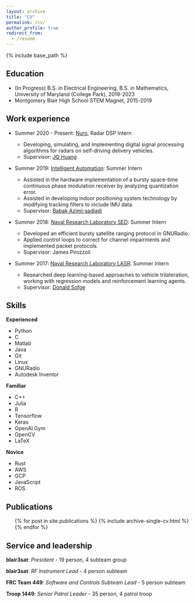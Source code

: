 ```yaml
---
layout: archive
title: "CV"
permalink: /cv/
author_profile: true
redirect_from:
  - /resume
---
```


{% include base_path %}

## Education
* (In Progress) B.S. in Electrical Engineering, B.S. in Mathematics, University of Maryland (College Park), 2019-2023
* Montgomery Blair High School STEM Magnet, 2015-2019

## Work experience
* Summer 2020 - Present: [Nuro](nuro.ai), Radar DSP Intern
  * Developing, simulating, and implementing digital signal processing algorithms for radars on self-driving delivery vehicles.
  * Supervisor: [JQ Huang](https://www.linkedin.com/in/jingqing/)

* Summer 2019: [Intelligent Automation](https://www.i-a-i.com/): Summer Intern
  * Assisted in the hardware implementation of a bursty space-time continuous phase modulation receiver by analyzing quantization error.
  * Assisted in developing indoor positioning system technology by modifying tracking filters to include IMU data. 
  * Supervisor: [Babak Azimi-sadjadi](https://www.linkedin.com/in/babak-azimi-sadjadi-3820513/)
  
* Summer 2018: [Naval Research Laboratory SED](https://www.nrl.navy.mil/sed/branches/8240): Summer Intern
  * Developed an efficient bursty satellite ranging protocol in GNURadio.
  * Applied control loops to correct for channel impairments and implemented packet protocols.
  * Supervisor: James Pirozzoli

* Summer 2017: [Naval Research Laboratory LASR](https://www.nrl.navy.mil/lasr): Summer Intern
  * Researched deep learning-based approaches to vehicle trilateration, working with regression models and reinforcement learning agents.
  * Supervisor: [Donald Sofge](https://faculty.eng.umd.edu/clark/download/104)
  
## Skills

**Experienced**
 * Python
 * C
 * Matlab
 * Java
 * Git
 * Linux
 * GNURadio
 * Autodesk Inventor

**Familiar**
 * C++
 * Julia
 * R
 * Tensorflow
 * Keras
 * OpenAI Gym
 * OpenCV
 * LaTeX

**Novice**
 * Rust
 * AWS
 * GCP
 * JavaScript
 * ROS


## Publications
  <ul>{% for post in site.publications %}
    {% include archive-single-cv.html %}
  {% endfor %}</ul>
  
## Service and leadership

**blair3sat**: *President* - 19 person, 4 subteam group

**blair3sat**: *RF Instrument Lead* - 4 person subteam

**FRC Team 449**: *Software and Controls Subteam Lead* - 5 person subteam

**Troop 1449**: *Senior Patrol Leader* - 35 person, 4 patrol troop
